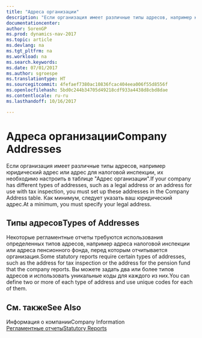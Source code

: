 ```yaml
---
title: "Адреса организации"
description: "Если организация имеет различные типы адресов, например юридический адрес или адрес для налоговой инспекции, их необходимо настроить в таблице \"Адрес организации\". Как минимум, следует указать ваш юридический адрес."
documentationcenter: 
author: SorenGP
ms.prod: dynamics-nav-2017
ms.topic: article
ms.devlang: na
ms.tgt_pltfrm: na
ms.workload: na
ms.search.keywords: 
ms.date: 07/01/2017
ms.author: sgroespe
ms.translationtype: HT
ms.sourcegitcommit: 4fefaef7380ac10836fcac404eea006f55d8556f
ms.openlocfilehash: 5bd0c244b34705d49218cdf933a4438d8cbd8dae
ms.contentlocale: ru-ru
ms.lasthandoff: 10/16/2017

---
```

# <a name="company-addresses"></a><span data-ttu-id="30520-104">Адреса организации</span><span class="sxs-lookup"><span data-stu-id="30520-104">Company Addresses</span></span>
<span data-ttu-id="30520-105">Если организация имеет различные типы адресов, например юридический адрес или адрес для налоговой инспекции, их необходимо настроить в таблице "Адрес организации".</span><span class="sxs-lookup"><span data-stu-id="30520-105">If your company has different types of addresses, such as a legal address or an address for use with tax inspection, you must set up these addresses in the Company Address table.</span></span> <span data-ttu-id="30520-106">Как минимум, следует указать ваш юридический адрес.</span><span class="sxs-lookup"><span data-stu-id="30520-106">At a minimum, you must specify your legal address.</span></span>  
  
## <a name="types-of-addresses"></a><span data-ttu-id="30520-107">Типы адресов</span><span class="sxs-lookup"><span data-stu-id="30520-107">Types of Addresses</span></span>  
 <span data-ttu-id="30520-108">Некоторые регламентные отчеты требуются использования определенных типов адресов, например адреса налоговой инспекции или адреса пенсионного фонда, перед которым отчитывается организация.</span><span class="sxs-lookup"><span data-stu-id="30520-108">Some statutory reports require certain types of addresses, such as the address for tax inspection or the address for the pension fund that the company reports.</span></span> <span data-ttu-id="30520-109">Вы можете задать два или более типов адресов и использовать уникальные коды для каждого из них.</span><span class="sxs-lookup"><span data-stu-id="30520-109">You can define two or more of each type of address and use unique codes for each of them.</span></span>  
  
## <a name="see-also"></a><span data-ttu-id="30520-110">См. также</span><span class="sxs-lookup"><span data-stu-id="30520-110">See Also</span></span>  
 <span data-ttu-id="30520-111">Информация о компании</span><span class="sxs-lookup"><span data-stu-id="30520-111">Company Information</span></span>   
 [<span data-ttu-id="30520-112">Регламентные отчеты</span><span class="sxs-lookup"><span data-stu-id="30520-112">Statutory Reports</span></span>](statutory-reports.md)
